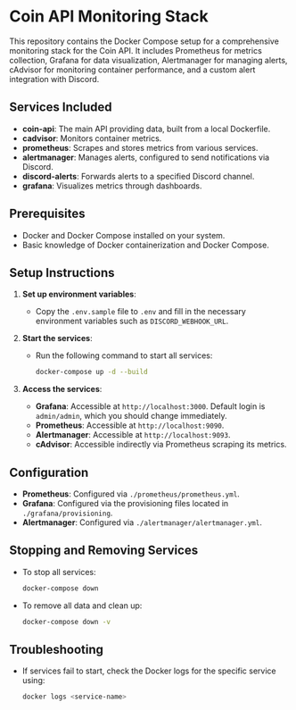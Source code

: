# Coin API Monitoring Stack

This repository contains the Docker Compose setup for a comprehensive monitoring stack for the Coin API. It includes Prometheus for metrics collection, Grafana for data visualization, Alertmanager for managing alerts, cAdvisor for monitoring container performance, and a custom alert integration with Discord.

## Services Included

- **coin-api**: The main API providing data, built from a local Dockerfile.
- **cadvisor**: Monitors container metrics.
- **prometheus**: Scrapes and stores metrics from various services.
- **alertmanager**: Manages alerts, configured to send notifications via Discord.
- **discord-alerts**: Forwards alerts to a specified Discord channel.
- **grafana**: Visualizes metrics through dashboards.

## Prerequisites

- Docker and Docker Compose installed on your system.
- Basic knowledge of Docker containerization and Docker Compose.

## Setup Instructions

1. **Set up environment variables**:
   - Copy the `.env.sample` file to `.env` and fill in the necessary environment variables such as `DISCORD_WEBHOOK_URL`.

2. **Start the services**:
   - Run the following command to start all services:
     ```bash
     docker-compose up -d --build
     ```

3. **Access the services**:
   - **Grafana**: Accessible at `http://localhost:3000`. Default login is `admin/admin`, which you should change immediately.
   - **Prometheus**: Accessible at `http://localhost:9090`.
   - **Alertmanager**: Accessible at `http://localhost:9093`.
   - **cAdvisor**: Accessible indirectly via Prometheus scraping its metrics.

## Configuration

- **Prometheus**: Configured via `./prometheus/prometheus.yml`.
- **Grafana**: Configured via the provisioning files located in `./grafana/provisioning`.
- **Alertmanager**: Configured via `./alertmanager/alertmanager.yml`.

## Stopping and Removing Services

- To stop all services:
  ```bash
  docker-compose down
  ```
- To remove all data and clean up:
  ```bash
  docker-compose down -v
  ```

## Troubleshooting

- If services fail to start, check the Docker logs for the specific service using:
  ```bash
  docker logs <service-name>
  ```

